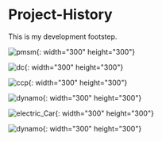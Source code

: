# Project-History
This is my development footstep.


![pmsm](https://user-images.githubusercontent.com/95323172/144188101-dd5bcf09-83d6-4820-b0d0-6f38ed6b34a1.gif){: width="300" height="300"}

![dc](https://user-images.githubusercontent.com/95323172/144188223-a62eaae4-e12f-44e9-aa62-88c1049c101e.gif){: width="300" height="300"}

![ccp](https://user-images.githubusercontent.com/95323172/144188227-32eef1c8-7c34-429d-b118-7f0c9558f097.png){: width="300" height="300"}

![dynamo](https://user-images.githubusercontent.com/95323172/144188241-c849d220-690b-4be8-ba45-184140d1693d.png){: width="300" height="300"}

![electric_Car](https://user-images.githubusercontent.com/95323172/144188250-a5d5de3d-839b-4cc3-a146-969596d6cf96.png){: width="300" height="300"}

![dynamo](https://user-images.githubusercontent.com/95323172/144188202-4da36ddc-9e66-4f21-987b-6eb4efeabcbc.png){: width="300" height="300"}

